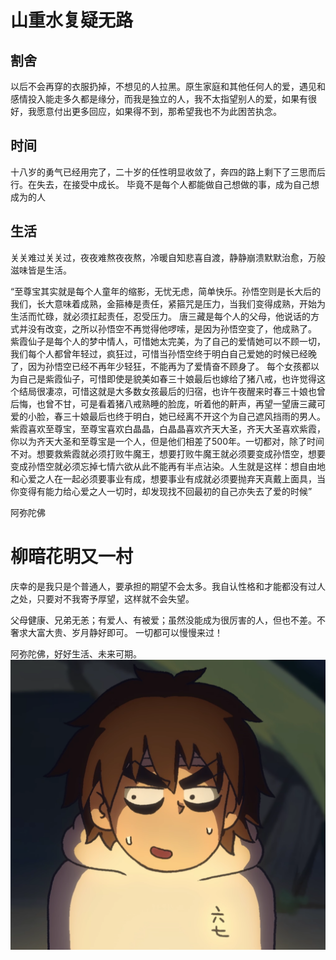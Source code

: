 
# 山重水复疑无路

## 割舍

以后不会再穿的衣服扔掉，不想见的人拉黑。原生家庭和其他任何人的爱，遇见和感情投入能走多久都是缘分，而我是独立的人，我不太指望别人的爱，如果有很好，我愿意付出更多回应，如果得不到，那希望我也不为此困苦执念。

## 时间

十八岁的勇气已经用完了，二十岁的任性明显收敛了，奔四的路上剩下了三思而后行。在失去，在接受中成长。
毕竟不是每个人都能做自己想做的事，成为自己想成为的人

## 生活
关关难过关关过，夜夜难熬夜夜熬，冷暖自知悲喜自渡，静静崩溃默默治愈，万般滋味皆是生活。

“至尊宝其实就是每个人童年的缩影，无忧无虑，简单快乐。孙悟空则是长大后的我们，长大意味着成熟，金箍棒是责任，紧箍咒是压力，当我们变得成熟，开始为生活而忙碌，就必须扛起责任，忍受压力。 唐三藏是每个人的父母，他说话的方式并没有改变，之所以孙悟空不再觉得他啰嗦，是因为孙悟空变了，他成熟了。 紫霞仙子是每个人的梦中情人，可惜她太完美，为了自己的爱情她可以不顾一切，我们每个人都曾年轻过，疯狂过，可惜当孙悟空终于明白自己爱她的时候已经晚了，因为孙悟空已经不再年少轻狂，不能再为了爱情奋不顾身了。 每个女孩都以为自己是紫霞仙子，可惜即使是貌美如春三十娘最后也嫁给了猪八戒，也许觉得这个结局很凄凉，可惜这就是大多数女孩最后的归宿，也许午夜醒来时春三十娘也曾后悔，也曾不甘，可是看着猪八戒熟睡的脸庞，听着他的鼾声，再望一望唐三藏可爱的小脸，春三十娘最后也终于明白，她已经离不开这个为自己遮风挡雨的男人。紫霞喜欢至尊宝，至尊宝喜欢白晶晶，白晶晶喜欢齐天大圣，齐天大圣喜欢紫霞，你以为齐天大圣和至尊宝是一个人，但是他们相差了500年。一切都对，除了时间不对。想要救紫霞就必须打败牛魔王，想要打败牛魔王就必须要变成孙悟空，想要变成孙悟空就必须忘掉七情六欲从此不能再有半点沾染。人生就是这样：想自由地和心爱之人在一起必须要事业有成，想要事业有成就必须要抛弃天真戴上面具，当你变得有能力给心爱之人一切时，却发现找不回最初的自己亦失去了爱的时候”


阿弥陀佛

# 柳暗花明又一村



庆幸的是我只是个普通人，要承担的期望不会太多。我自认性格和才能都没有过人之处，只要对不我寄予厚望，这样就不会失望。

父母健康、兄弟无恙；有爱人、有被爱；虽然没能成为很厉害的人，但也不差。不奢求大富大贵、岁月静好即可。
一切都可以慢慢来过！

阿弥陀佛，好好生活、未来可期。
![](img/柳暗花明/img-2023-03-08-20-19-56.png)




